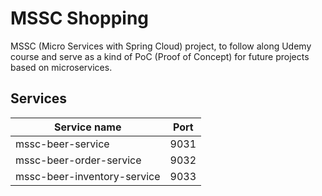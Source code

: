 # MSSC Shopping

MSSC (Micro Services with Spring Cloud) project, to follow along Udemy course and serve as a kind of PoC (Proof of
Concept) for future projects based on microservices.

## Services

| Service name                | Port |
|-----------------------------|------|
| mssc-beer-service           | 9031 |
| mssc-beer-order-service     | 9032 |
| mssc-beer-inventory-service | 9033 |
